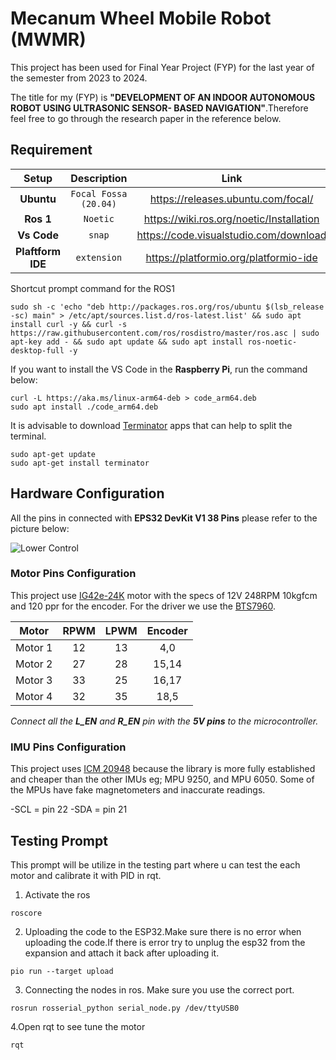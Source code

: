 
# Mecanum Wheel Mobile Robot (MWMR)

This project has been used for Final Year Project (FYP) for the last year of the semester from 2023 to 2024. 

The title for my (FYP) is **"DEVELOPMENT OF AN INDOOR AUTONOMOUS ROBOT USING ULTRASONIC SENSOR- BASED NAVIGATION"**.Therefore feel free to go through the research paper in the reference below.








## Requirement

Setup | Description | Link
:----------: | :----: | :----------:
**Ubuntu**|`Focal Fossa (20.04)`  | https://releases.ubuntu.com/focal/
**Ros 1** |`Noetic` | https://wiki.ros.org/noetic/Installation
**Vs Code** | `snap`| https://code.visualstudio.com/download
**Plaftform IDE**| `extension`| https://platformio.org/platformio-ide

Shortcut prompt command for the ROS1
`````
sudo sh -c 'echo "deb http://packages.ros.org/ros/ubuntu $(lsb_release -sc) main" > /etc/apt/sources.list.d/ros-latest.list' && sudo apt install curl -y && curl -s https://raw.githubusercontent.com/ros/rosdistro/master/ros.asc | sudo apt-key add - && sudo apt update && sudo apt install ros-noetic-desktop-full -y
`````



If you want to install the VS Code in the **Raspberry Pi**, run the command below:


`````
curl -L https://aka.ms/linux-arm64-deb > code_arm64.deb
sudo apt install ./code_arm64.deb
``````

It is advisable to download [Terminator](https://www.howtoforge.com/how-to-install-and-use-terminator-on-ubuntu-20-04/) apps that can help to split the terminal.
`````
sudo apt-get update
sudo apt-get install terminator
`````


## Hardware Configuration

All the pins in connected with **EPS32 DevKit V1 38 Pins** please refer to the picture below:

![Lower Control](fyp2_schematic_diagram.drawio.png)


### Motor Pins Configuration

This project use  [IG42e-24K](https://my.cytron.io/p-12v-248rpm-10kgfcm-planetary-dc-geared-motor-with-encoder) motor with the specs of 12V 248RPM 10kgfcm and 120 ppr for the encoder. For the driver we use the [BTS7960](https://www.google.com/url?sa=t&source=web&rct=j&opi=89978449&url=https://www.handsontec.com/dataspecs/module/BTS7960%2520Motor%2520Driver.pdf&ved=2ahUKEwiyi_33vpaFAxUm2DgGHY61DuQQFnoECCAQAQ&usg=AOvVaw0IWVR-1gosuocPG1Wmpnxk).

Motor | RPWM | LPWM | Encoder 
:----------: | :----: | :----------:| :----------: 
| Motor 1 |12 |13 |4,0
| Motor 2 |27|28 |15,14
| Motor 3 |33 |25 |16,17
| Motor 4 |32 |35 |18,5

*Connect all the **L_EN** and **R_EN** pin with the **5V pins** to the microcontroller.*

### IMU Pins Configuration
This project uses [ICM 20948](https://www.adafruit.com/product/4554) because the library is more fully established and cheaper than the other IMUs eg; MPU 9250, and MPU 6050. Some of the MPUs have fake magnetometers and inaccurate readings.

-SCL = pin 22
-SDA = pin 21

## Testing Prompt

This prompt will be utilize in the testing part where u can test the each motor and calibrate it with PID in rqt.

1. Activate the ros 
`````
roscore
`````
2. Uploading the code to the ESP32.Make sure there is no error when uploading the code.If there is error try to unplug the esp32 from the expansion and attach it back after uploading it.

`````
pio run --target upload
`````

3. Connecting the nodes in ros. Make sure you use the correct port.
``````
rosrun rosserial_python serial_node.py /dev/ttyUSB0
``````

4.Open rqt to see tune the motor 
````
rqt
`````














